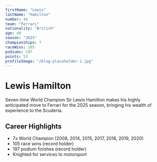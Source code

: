 ```yaml
---
firstName: "Lewis"
lastName: "Hamilton"
number: 44
team: "Ferrari"
nationality: "British"
age: 40
season: "2025"
championships: 7
raceWins: 105
podiums: 197
points: 53
profileImage: "/blog-placeholder-1.jpg"
---
```


# Lewis Hamilton

Seven-time World Champion Sir Lewis Hamilton makes his highly anticipated move to Ferrari for the 2025 season, bringing his wealth of experience to the Scuderia.

## Career Highlights

- 7x World Champion (2008, 2014, 2015, 2017, 2018, 2019, 2020)
- 105 race wins (record holder)
- 197 podium finishes (record holder)
- Knighted for services to motorsport
